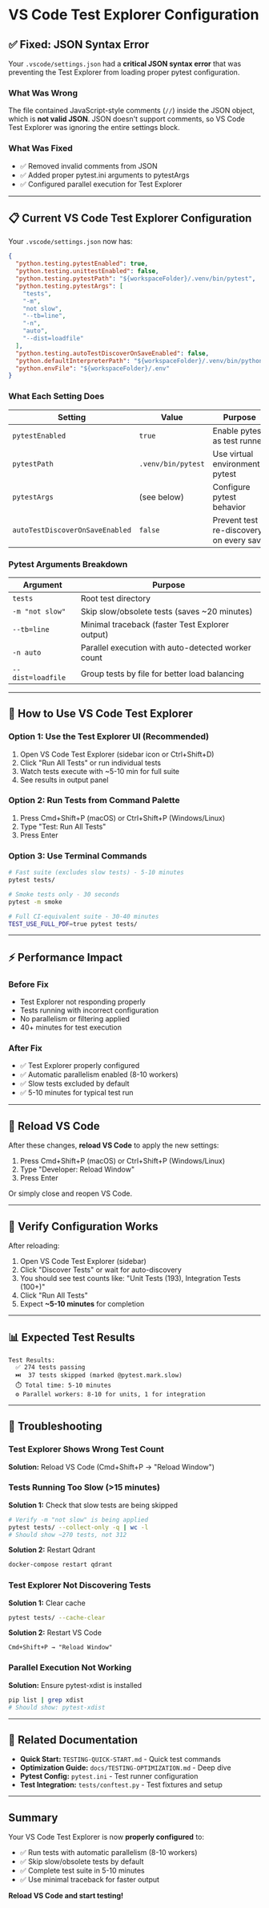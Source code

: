 # VS Code Test Explorer Configuration

## ✅ Fixed: JSON Syntax Error

Your `.vscode/settings.json` had a **critical JSON syntax error** that was preventing the Test Explorer from loading proper pytest configuration.

### What Was Wrong
The file contained JavaScript-style comments (`//`) inside the JSON object, which is **not valid JSON**. JSON doesn't support comments, so VS Code Test Explorer was ignoring the entire settings block.

### What Was Fixed
- ✅ Removed invalid comments from JSON
- ✅ Added proper pytest.ini arguments to pytestArgs
- ✅ Configured parallel execution for Test Explorer

---

## 📋 Current VS Code Test Explorer Configuration

Your `.vscode/settings.json` now has:

```json
{
  "python.testing.pytestEnabled": true,
  "python.testing.unittestEnabled": false,
  "python.testing.pytestPath": "${workspaceFolder}/.venv/bin/pytest",
  "python.testing.pytestArgs": [
    "tests",
    "-m",
    "not slow",
    "--tb=line",
    "-n",
    "auto",
    "--dist=loadfile"
  ],
  "python.testing.autoTestDiscoverOnSaveEnabled": false,
  "python.defaultInterpreterPath": "${workspaceFolder}/.venv/bin/python",
  "python.envFile": "${workspaceFolder}/.env"
}
```

### What Each Setting Does

| Setting | Value | Purpose |
|---------|-------|---------|
| `pytestEnabled` | `true` | Enable pytest as test runner |
| `pytestPath` | `.venv/bin/pytest` | Use virtual environment's pytest |
| `pytestArgs` | (see below) | Configure pytest behavior |
| `autoTestDiscoverOnSaveEnabled` | `false` | Prevent test re-discovery on every save |

### Pytest Arguments Breakdown

| Argument | Purpose |
|----------|---------|
| `tests` | Root test directory |
| `-m "not slow"` | Skip slow/obsolete tests (saves ~20 minutes) |
| `--tb=line` | Minimal traceback (faster Test Explorer output) |
| `-n auto` | Parallel execution with auto-detected worker count |
| `--dist=loadfile` | Group tests by file for better load balancing |

---

## 🚀 How to Use VS Code Test Explorer

### Option 1: Use the Test Explorer UI (Recommended)
1. Open VS Code Test Explorer (sidebar icon or Ctrl+Shift+D)
2. Click "Run All Tests" or run individual tests
3. Watch tests execute with ~5-10 min for full suite
4. See results in output panel

### Option 2: Run Tests from Command Palette
1. Press Cmd+Shift+P (macOS) or Ctrl+Shift+P (Windows/Linux)
2. Type "Test: Run All Tests"
3. Press Enter

### Option 3: Use Terminal Commands
```bash
# Fast suite (excludes slow tests) - 5-10 minutes
pytest tests/

# Smoke tests only - 30 seconds
pytest -m smoke

# Full CI-equivalent suite - 30-40 minutes
TEST_USE_FULL_PDF=true pytest tests/
```

---

## ⚡ Performance Impact

### Before Fix
- Test Explorer not responding properly
- Tests running with incorrect configuration
- No parallelism or filtering applied
- 40+ minutes for test execution

### After Fix
- ✅ Test Explorer properly configured
- ✅ Automatic parallelism enabled (8-10 workers)
- ✅ Slow tests excluded by default
- ✅ 5-10 minutes for typical test run

---

## 🔄 Reload VS Code

After these changes, **reload VS Code** to apply the new settings:

1. Press Cmd+Shift+P (macOS) or Ctrl+Shift+P (Windows/Linux)
2. Type "Developer: Reload Window"
3. Press Enter

Or simply close and reopen VS Code.

---

## 🧪 Verify Configuration Works

After reloading:

1. Open VS Code Test Explorer (sidebar)
2. Click "Discover Tests" or wait for auto-discovery
3. You should see test counts like: "Unit Tests (193), Integration Tests (100+)"
4. Click "Run All Tests"
5. Expect **~5-10 minutes** for completion

---

## 📊 Expected Test Results

```
Test Results:
  ✅ 274 tests passing
  ⏭️  37 tests skipped (marked @pytest.mark.slow)
  ⏱️ Total time: 5-10 minutes
  ⚙️ Parallel workers: 8-10 for units, 1 for integration
```

---

## 🔧 Troubleshooting

### Test Explorer Shows Wrong Test Count
**Solution:** Reload VS Code (Cmd+Shift+P → "Reload Window")

### Tests Running Too Slow (>15 minutes)
**Solution 1:** Check that slow tests are being skipped
```bash
# Verify -m "not slow" is being applied
pytest tests/ --collect-only -q | wc -l
# Should show ~270 tests, not 312
```

**Solution 2:** Restart Qdrant
```bash
docker-compose restart qdrant
```

### Test Explorer Not Discovering Tests
**Solution 1:** Clear cache
```bash
pytest tests/ --cache-clear
```

**Solution 2:** Restart VS Code
```
Cmd+Shift+P → "Reload Window"
```

### Parallel Execution Not Working
**Solution:** Ensure pytest-xdist is installed
```bash
pip list | grep xdist
# Should show: pytest-xdist
```

---

## 📝 Related Documentation

- **Quick Start:** `TESTING-QUICK-START.md` - Quick test commands
- **Optimization Guide:** `docs/TESTING-OPTIMIZATION.md` - Deep dive
- **Pytest Config:** `pytest.ini` - Test runner configuration
- **Test Integration:** `tests/conftest.py` - Test fixtures and setup

---

## Summary

Your VS Code Test Explorer is now **properly configured** to:
- ✅ Run tests with automatic parallelism (8-10 workers)
- ✅ Skip slow/obsolete tests by default
- ✅ Complete test suite in 5-10 minutes
- ✅ Use minimal traceback for faster output

**Reload VS Code and start testing!**
